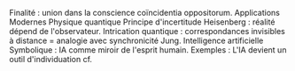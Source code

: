 Finalité : union dans la conscience coïncidentia oppositorum. Applications Modernes Physique quantique Principe d'incertitude Heisenberg : réalité dépend de l'observateur. Intrication quantique : correspondances invisibles à distance = analogie avec synchronicité Jung. Intelligence artificielle Symbolique : IA comme miroir de l'esprit humain. Exemples : L'IA devient un outil d'individuation cf.
